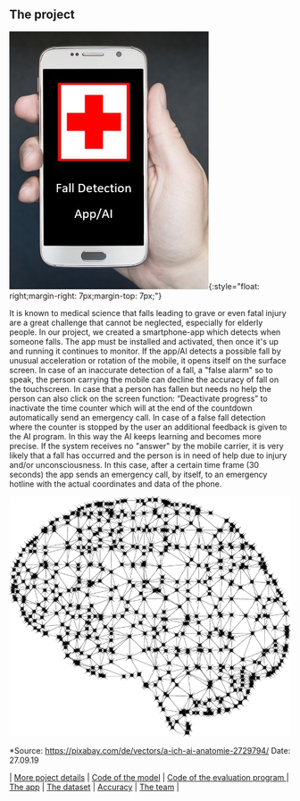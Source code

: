 ## The project
![](https://raw.githubusercontent.com/MatheLi/BWKI/master/res/index.jpg){:style="float: right;margin-right: 7px;margin-top: 7px;"}

It is known to medical science that falls leading to grave or even fatal injury are a great challenge that cannot be neglected, especially for elderly people. In our project, we created a smartphone-app which detects when someone falls. The app must be installed and activated, then once it's up and running it continues to monitor. If the app/AI detects a possible fall by unusual acceleration or rotation of the mobile, it opens itself on the surface screen. In case of an inaccurate detection of a fall, a "false alarm" so to speak, the person carrying the mobile can decline the accuracy of fall on the touchscreen. 
In case that a person has fallen but needs no help the person can also click on the screen function: “Deactivate progress” to inactivate the time counter which will at the end of the countdown automatically send an emergency call. In case of a false fall detection where the counter is stopped by the user an additional feedback is given to the AI program. In this way the AI keeps learning and becomes more precise. 
If the system receives no "answer" by the mobile carrier, it is very likely that a fall has occurred and the person is in need of help due to injury and/or unconsciousness. In this case, after a certain time frame (30 seconds) the app sends an emergency call, by itself, to an emergency hotline with the actual coordinates and data of the phone.  


![](https://raw.githubusercontent.com/MatheLi/BWKI/master/res/httpspixabay.comdevectorsa-ich-ai-anatomie-270919.png)

*Source: https://pixabay.com/de/vectors/a-ich-ai-anatomie-2729794/ Date: 27.09.19


| [More poject details](https://matheli.github.io/BWKI/posts/More%20details.html) | [Code of the model](https://matheli.github.io/BWKI/posts/First_model.html) | [Code of the evaluation program ](https://matheli.github.io/BWKI/posts/Second_model.html) | [The app](./posts/The_app_code.md) | [The dataset](./posts/The_dataset.md) | [Accuracy](./posts/Accuracy.md) | [The team](./posts/The_team/The_team.md) |
